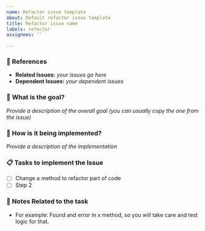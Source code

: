 ```yaml
---
name: Refactor issue template
about: Default refactor issue template
title: Refactor issue name
labels: refactor
assignees: ''

---
```


### :pushpin: References
* **Related Issues:** _your issues go here_
* **Dependent Issues:** _your dependent issues_

### :tophat: What is the goal?

_Provide a description of the overall goal (you can usually copy the one from the issue)_

### :memo: How is it being implemented?

_Provide a description of the implementation_

### :clipboard: Tasks to implement the Issue
 - [ ] Change a method to refactor part of code
 - [ ] Step 2

### :notebook: Notes Related to the task

- For example: Found and error in x method, so you will take care and test logic for that.
